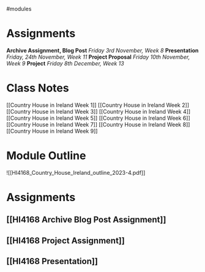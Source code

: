 #modules
# Assignments

**Archive Assignment, Blog Post** *Friday 3rd November, Week 8*
**Presentation** *Friday, 24th November, Week 11*
**Project Proposal** *Friday 10th November, Week 9*
**Project** *Friday 8th December, Week 13*
# Class Notes

[[Country House in Ireland Week 1]] 
[[Country House in Ireland Week 2]] 
[[Country House in Ireland Week 3]]
[[Country House in Ireland Week 4]]
[[Country House in Ireland Week 5]] 
[[Country House in Ireland Week 6]] 
[[Country House in Ireland Week 7]] 
[[Country House in Ireland Week 8]] 
[[Country House in Ireland Week 9]] 
# Module Outline

![[HI4168_Country_House_Ireland_outline_2023-4.pdf]]

# Assignments

## [[HI4168 Archive Blog Post Assignment]] 

## [[HI4168 Project Assignment]] 

## [[HI4168 Presentation]] 